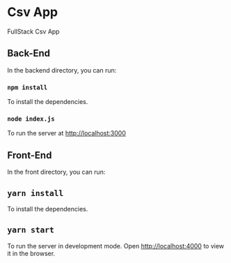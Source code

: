 # Csv App

FullStack Csv App

## Back-End

In the backend directory, you can run:

### `npm install`

To install the dependencies.

### `node index.js`

To run the server at [http://localhost:3000](http://localhost:3000)

## Front-End

In the front directory, you can run:

## `yarn install`

To install the dependencies.

## `yarn start`

To run the server in development mode. Open [http://localhost:4000](http://localhost:4000) to view it in the browser.
